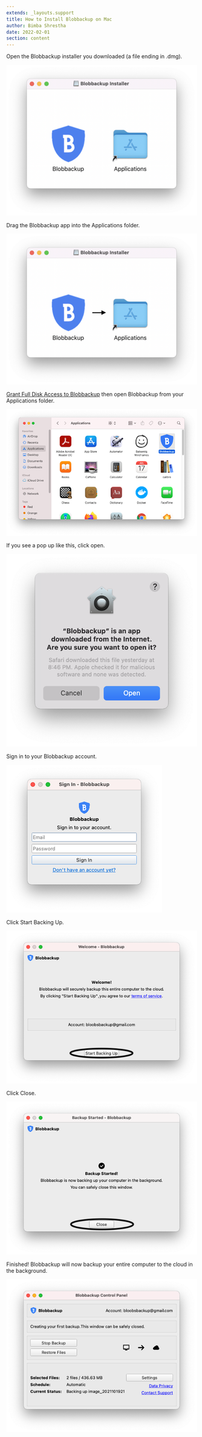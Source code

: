 ```yaml
---
extends: _layouts.support
title: How to Install Blobbackup on Mac
author: Bimba Shrestha
date: 2022-02-01
section: content
---
```


Open the Blobbackup installer you downloaded (a file ending in .dmg).

<img src="/assets/images/mac-installer.png" class="md:w-1/2">

Drag the Blobbackup app into the Applications folder.

<img src="/assets/images/mac-drag.png" class="md:w-1/2">

<a href="/support/how-to-grant-full-disk-access-on-mac" target="_blank">Grant Full Disk Access to Blobbackup</a> then open Blobbackup from your Applications folder.

![](/assets/images/mac-applications.png)

If you see a pop up like this, click open.

<img src="/assets/images/mac-code-sign-open.png" class="md:w-1/2">

Sign in to your Blobbackup account.

![](/assets/images/mac-login.png)

Click Start Backing Up.

![](/assets/images/mac-welcome.png)

Click Close.

![](/assets/images/mac-started.png)

Finished! Blobbackup will now backup your entire computer to the cloud in the background.

![](/assets/images/mac-main.png)